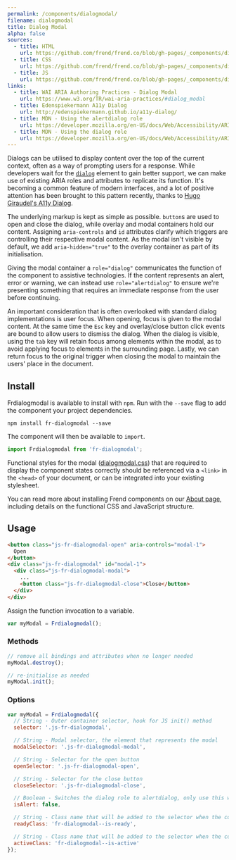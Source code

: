 ```yaml
---
permalink: /components/dialogmodal/
filename: dialogmodal
title: Dialog Modal
alpha: false
sources:
  - title: HTML
    url: https://github.com/frend/frend.co/blob/gh-pages/_components/dialogmodal/dialogmodal.html
  - title: CSS
    url: https://github.com/frend/frend.co/blob/gh-pages/_components/dialogmodal/dialogmodal.css
  - title: JS
    url: https://github.com/frend/frend.co/blob/gh-pages/_components/dialogmodal/dialogmodal.js
links:
  - title: WAI ARIA Authoring Practices - Dialog Modal
    url: https://www.w3.org/TR/wai-aria-practices/#dialog_modal
  - title: Edenspiekermann A11y Dialog
    url: http://edenspiekermann.github.io/a11y-dialog/
  - title: MDN - Using the alertdialog role
    url: https://developer.mozilla.org/en-US/docs/Web/Accessibility/ARIA/ARIA_Techniques/Using_the_alertdialog_role
  - title: MDN - Using the dialog role
    url: https://developer.mozilla.org/en-US/docs/Web/Accessibility/ARIA/ARIA_Techniques/Using_the_dialog_role
---
```


Dialogs can be utilised to display content over the top of the current context, often as a way of prompting users for a response. While developers wait for the [`dialog`](https://developer.mozilla.org/en/docs/Web/HTML/Element/dialog) element to gain better support, we can make use of existing ARIA roles and attributes to replicate its function. It's becoming a common feature of modern interfaces, and a lot of positive attention has been brought to this pattern recently, thanks to [Hugo Giraudel's A11y Dialog](http://dev.edenspiekermann.com/2016/02/11/introducing-accessible-modal-dialog/).

The underlying markup is kept as simple as possible. `button`s are used to open and close the dialog, while overlay and modal containers hold our content. Assigning `aria-controls` and `id` attributes clarify which triggers are controlling their respective modal content. As the modal isn't visible by default, we add `aria-hidden="true"` to the overlay container as part of its initialisation.

Giving the modal container a `role="dialog"` communicates the function of the component to assistive technologies. If the content represents an alert, error or warning, we can instead use `role="alertdialog"` to ensure we're presenting something that requires an immediate response from the user before continuing. <!-- We may need to elaborate/implement the role="document" and aria-describedby, as mentioned in the ARIA table: https://www.w3.org/TR/wai-aria-practices/#alertdialog -->

An important consideration that is often overlooked with standard dialog implementations is user focus. When opening, focus is given to the modal content. At the same time the `Esc` key and overlay/close button click events are bound to allow users to dismiss the dialog. When the dialog is visible, using the `tab` key will retain focus among elements within the modal, as to avoid applying focus to elements in the surrounding page. Lastly, we can return focus to the original trigger when closing the modal to maintain the users' place in the document.


## Install

Frdialogmodal is available to install with `npm`. Run with the `--save` flag to add the component your project dependencies.

~~~
npm install fr-dialogmodal --save
~~~

The component will then be available to `import`.

~~~ js
import Frdialogmodal from 'fr-dialogmodal';
~~~

Functional styles for the modal ([dialogmodal.css](https://raw.githubusercontent.com/frend/frend.co/gh-pages/_components/dialogmodal/dialogmodal.css)) that are required to display the component states correctly should be referenced via a `<link>` in the `<head>` of your document, or can be integrated into your existing stylesheet.

You can read more about installing Frend components on our [About page](http://frend.co/about/), including details on the functional CSS and JavaScript structure.

## Usage

~~~ html
<button class="js-fr-dialogmodal-open" aria-controls="modal-1">
  Open
</button>
<div class="js-fr-dialogmodal" id="modal-1">
  <div class="js-fr-dialogmodal-modal">
    ...
    <button class="js-fr-dialogmodal-close">Close</button>
  </div>
</div>
~~~

Assign the function invocation to a variable.

~~~ js
var myModal = Frdialogmodal();
~~~

### Methods

~~~ js
// remove all bindings and attributes when no longer needed
myModal.destroy();

// re-initialise as needed
myModal.init();
~~~

### Options

~~~ js
var myModal = Frdialogmodal({
  // String - Outer container selector, hook for JS init() method
  selector: '.js-fr-dialogmodal',

  // String - Modal selector, the element that represents the modal
  modalSelector: '.js-fr-dialogmodal-modal',

  // String - Selector for the open button
  openSelector: '.js-fr-dialogmodal-open',

  // String - Selector for the close button
  closeSelector: '.js-fr-dialogmodal-close',

  // Boolean - Switches the dialog role to alertdialog, only use this when representing an alert, error or warning
  isAlert: false,

  // String - Class name that will be added to the selector when the component has been initialised
  readyClass: 'fr-dialogmodal--is-ready',

  // String - Class name that will be added to the selector when the component is active
  activeClass: 'fr-dialogmodal--is-active'
});
~~~
